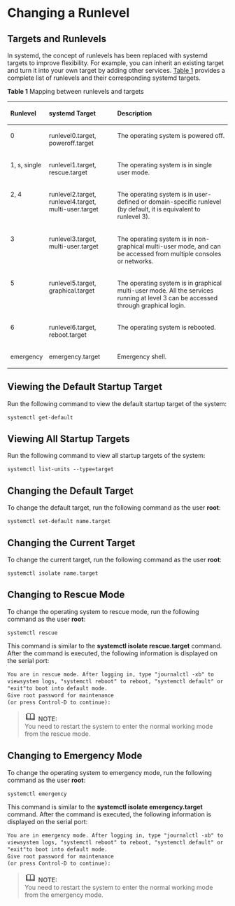 # Changing a Runlevel<a name="EN-US_TOPIC_0229622726"></a>

## Targets and Runlevels<a name="en-us_topic_0151920939_s41a63cf99f74431da4f8226fb8702bbb"></a>

In systemd, the concept of runlevels has been replaced with systemd targets to improve flexibility. For example, you can inherit an existing target and turn it into your own target by adding other services.  [Table 1](#en-us_topic_0151920939_t9af92c282ad240ea9a79fb08d26e8181)  provides a complete list of runlevels and their corresponding systemd targets.

**Table  1**  Mapping between runlevels and targets

<a name="en-us_topic_0151920939_t9af92c282ad240ea9a79fb08d26e8181"></a>
<table><thead align="left"><tr id="en-us_topic_0151920939_r6198e54b95054c25ad4cbf7f6a4d94a8"><th class="cellrowborder" valign="top" width="13.389999999999999%" id="mcps1.2.4.1.1"><p id="en-us_topic_0151920939_a8ca063ccd2b5493eaba60d772b3a210e"><a name="en-us_topic_0151920939_a8ca063ccd2b5493eaba60d772b3a210e"></a><a name="en-us_topic_0151920939_a8ca063ccd2b5493eaba60d772b3a210e"></a><strong id="en-us_topic_0151920939_b19983173191520"><a name="en-us_topic_0151920939_b19983173191520"></a><a name="en-us_topic_0151920939_b19983173191520"></a>Runlevel</strong></p>
</th>
<th class="cellrowborder" valign="top" width="31.53%" id="mcps1.2.4.1.2"><p id="en-us_topic_0151920939_ae345f9616c9e4b99b91537e14bf301fc"><a name="en-us_topic_0151920939_ae345f9616c9e4b99b91537e14bf301fc"></a><a name="en-us_topic_0151920939_ae345f9616c9e4b99b91537e14bf301fc"></a><strong id="en-us_topic_0151920939_b39909313153"><a name="en-us_topic_0151920939_b39909313153"></a><a name="en-us_topic_0151920939_b39909313153"></a>systemd Target</strong></p>
</th>
<th class="cellrowborder" valign="top" width="55.08%" id="mcps1.2.4.1.3"><p id="en-us_topic_0151920939_a51d30f31c3494031a3cb05ad3f0f83b0"><a name="en-us_topic_0151920939_a51d30f31c3494031a3cb05ad3f0f83b0"></a><a name="en-us_topic_0151920939_a51d30f31c3494031a3cb05ad3f0f83b0"></a><strong id="en-us_topic_0151920939_b139918317157"><a name="en-us_topic_0151920939_b139918317157"></a><a name="en-us_topic_0151920939_b139918317157"></a>Description</strong></p>
</th>
</tr>
</thead>
<tbody><tr id="en-us_topic_0151920939_rf26e9f9e50504c07a370b9dc87a197c9"><td class="cellrowborder" valign="top" width="13.389999999999999%" headers="mcps1.2.4.1.1 "><p id="en-us_topic_0151920939_a6d80989a801f4bf4bb4546c17a7b3a33"><a name="en-us_topic_0151920939_a6d80989a801f4bf4bb4546c17a7b3a33"></a><a name="en-us_topic_0151920939_a6d80989a801f4bf4bb4546c17a7b3a33"></a>0</p>
</td>
<td class="cellrowborder" valign="top" width="31.53%" headers="mcps1.2.4.1.2 "><p id="en-us_topic_0151920939_a7d9fff8415094170a9f174a1dc243183"><a name="en-us_topic_0151920939_a7d9fff8415094170a9f174a1dc243183"></a><a name="en-us_topic_0151920939_a7d9fff8415094170a9f174a1dc243183"></a>runlevel0.target, poweroff.target</p>
</td>
<td class="cellrowborder" valign="top" width="55.08%" headers="mcps1.2.4.1.3 "><p id="en-us_topic_0151920939_a70514fee2f27437cbae934e8c574f997"><a name="en-us_topic_0151920939_a70514fee2f27437cbae934e8c574f997"></a><a name="en-us_topic_0151920939_a70514fee2f27437cbae934e8c574f997"></a>The operating system is powered off.</p>
</td>
</tr>
<tr id="en-us_topic_0151920939_r1e5afff728cc4151b419680f76671293"><td class="cellrowborder" valign="top" width="13.389999999999999%" headers="mcps1.2.4.1.1 "><p id="en-us_topic_0151920939_a6bed301641504e7691830451ccd13084"><a name="en-us_topic_0151920939_a6bed301641504e7691830451ccd13084"></a><a name="en-us_topic_0151920939_a6bed301641504e7691830451ccd13084"></a>1, s, single</p>
</td>
<td class="cellrowborder" valign="top" width="31.53%" headers="mcps1.2.4.1.2 "><p id="en-us_topic_0151920939_af07325c424aa41fd91422796a8c5530a"><a name="en-us_topic_0151920939_af07325c424aa41fd91422796a8c5530a"></a><a name="en-us_topic_0151920939_af07325c424aa41fd91422796a8c5530a"></a>runlevel1.target, rescue.target</p>
</td>
<td class="cellrowborder" valign="top" width="55.08%" headers="mcps1.2.4.1.3 "><p id="en-us_topic_0151920939_a835efcb9d2ec42219ba2cf84f320006d"><a name="en-us_topic_0151920939_a835efcb9d2ec42219ba2cf84f320006d"></a><a name="en-us_topic_0151920939_a835efcb9d2ec42219ba2cf84f320006d"></a>The operating system is in single user mode.</p>
</td>
</tr>
<tr id="en-us_topic_0151920939_re1071d4eed334f439f54040112b05c4a"><td class="cellrowborder" valign="top" width="13.389999999999999%" headers="mcps1.2.4.1.1 "><p id="en-us_topic_0151920939_en-us_topic_0072985277_p188013479275"><a name="en-us_topic_0151920939_en-us_topic_0072985277_p188013479275"></a><a name="en-us_topic_0151920939_en-us_topic_0072985277_p188013479275"></a>2, 4</p>
</td>
<td class="cellrowborder" valign="top" width="31.53%" headers="mcps1.2.4.1.2 "><p id="en-us_topic_0151920939_a97565d2aa66a42bba4e87bd5a75413e8"><a name="en-us_topic_0151920939_a97565d2aa66a42bba4e87bd5a75413e8"></a><a name="en-us_topic_0151920939_a97565d2aa66a42bba4e87bd5a75413e8"></a>runlevel2.target, runlevel4.target, multi-user.target</p>
</td>
<td class="cellrowborder" valign="top" width="55.08%" headers="mcps1.2.4.1.3 "><p id="en-us_topic_0151920939_a99315964c38d404585856756e975fbfd"><a name="en-us_topic_0151920939_a99315964c38d404585856756e975fbfd"></a><a name="en-us_topic_0151920939_a99315964c38d404585856756e975fbfd"></a>The operating system is in user-defined or domain-specific runlevel (by default, it is equivalent to runlevel 3).</p>
</td>
</tr>
<tr id="en-us_topic_0151920939_rb065a846486b406690e8c4224a0a0ac9"><td class="cellrowborder" valign="top" width="13.389999999999999%" headers="mcps1.2.4.1.1 "><p id="en-us_topic_0151920939_en-us_topic_0072985277_p680154702718"><a name="en-us_topic_0151920939_en-us_topic_0072985277_p680154702718"></a><a name="en-us_topic_0151920939_en-us_topic_0072985277_p680154702718"></a>3</p>
</td>
<td class="cellrowborder" valign="top" width="31.53%" headers="mcps1.2.4.1.2 "><p id="en-us_topic_0151920939_a0180d9e5e866452ebd0ec8be94dc4f05"><a name="en-us_topic_0151920939_a0180d9e5e866452ebd0ec8be94dc4f05"></a><a name="en-us_topic_0151920939_a0180d9e5e866452ebd0ec8be94dc4f05"></a>runlevel3.target, multi-user.target</p>
</td>
<td class="cellrowborder" valign="top" width="55.08%" headers="mcps1.2.4.1.3 "><p id="en-us_topic_0151920939_a9c5a2a48aa5d49bf8e86a1cce1711303"><a name="en-us_topic_0151920939_a9c5a2a48aa5d49bf8e86a1cce1711303"></a><a name="en-us_topic_0151920939_a9c5a2a48aa5d49bf8e86a1cce1711303"></a>The operating system is in non-graphical multi-user mode, and can be accessed from multiple consoles or networks.</p>
</td>
</tr>
<tr id="en-us_topic_0151920939_r0184cfc9111840b6be09d7621237f91b"><td class="cellrowborder" valign="top" width="13.389999999999999%" headers="mcps1.2.4.1.1 "><p id="en-us_topic_0151920939_aecd758e276a34d828c7f57d56aba812d"><a name="en-us_topic_0151920939_aecd758e276a34d828c7f57d56aba812d"></a><a name="en-us_topic_0151920939_aecd758e276a34d828c7f57d56aba812d"></a>5</p>
</td>
<td class="cellrowborder" valign="top" width="31.53%" headers="mcps1.2.4.1.2 "><p id="en-us_topic_0151920939_a0519be8c47be4ec4a47bd2942ebdee20"><a name="en-us_topic_0151920939_a0519be8c47be4ec4a47bd2942ebdee20"></a><a name="en-us_topic_0151920939_a0519be8c47be4ec4a47bd2942ebdee20"></a>runlevel5.target, graphical.target</p>
</td>
<td class="cellrowborder" valign="top" width="55.08%" headers="mcps1.2.4.1.3 "><p id="en-us_topic_0151920939_ad3463085cd604e0081dfffaa13efdad9"><a name="en-us_topic_0151920939_ad3463085cd604e0081dfffaa13efdad9"></a><a name="en-us_topic_0151920939_ad3463085cd604e0081dfffaa13efdad9"></a>The operating system is in graphical multi-user mode. All the services running at level 3 can be accessed through graphical login.</p>
</td>
</tr>
<tr id="en-us_topic_0151920939_rdd9338b99fb2419fa9257a7a21e2774f"><td class="cellrowborder" valign="top" width="13.389999999999999%" headers="mcps1.2.4.1.1 "><p id="en-us_topic_0151920939_a7564c4a239924b33af88cbb8a34ec8dc"><a name="en-us_topic_0151920939_a7564c4a239924b33af88cbb8a34ec8dc"></a><a name="en-us_topic_0151920939_a7564c4a239924b33af88cbb8a34ec8dc"></a>6</p>
</td>
<td class="cellrowborder" valign="top" width="31.53%" headers="mcps1.2.4.1.2 "><p id="en-us_topic_0151920939_a86730dd7a4054dedbfd4562630d462e5"><a name="en-us_topic_0151920939_a86730dd7a4054dedbfd4562630d462e5"></a><a name="en-us_topic_0151920939_a86730dd7a4054dedbfd4562630d462e5"></a>runlevel6.target, reboot.target</p>
</td>
<td class="cellrowborder" valign="top" width="55.08%" headers="mcps1.2.4.1.3 "><p id="en-us_topic_0151920939_a473a6a5eca6c4b60a880ce8da3222f83"><a name="en-us_topic_0151920939_a473a6a5eca6c4b60a880ce8da3222f83"></a><a name="en-us_topic_0151920939_a473a6a5eca6c4b60a880ce8da3222f83"></a>The operating system is rebooted.</p>
</td>
</tr>
<tr id="row13256325195913"><td class="cellrowborder" valign="top" width="13.389999999999999%" headers="mcps1.2.4.1.1 "><p id="p625642510595"><a name="p625642510595"></a><a name="p625642510595"></a>emergency</p>
</td>
<td class="cellrowborder" valign="top" width="31.53%" headers="mcps1.2.4.1.2 "><p id="p1384413745917"><a name="p1384413745917"></a><a name="p1384413745917"></a>emergency.target</p>
</td>
<td class="cellrowborder" valign="top" width="55.08%" headers="mcps1.2.4.1.3 "><p id="p92561925185919"><a name="p92561925185919"></a><a name="p92561925185919"></a>Emergency shell.</p>
</td>
</tr>
</tbody>
</table>

## Viewing the Default Startup Target<a name="en-us_topic_0151920939_s25ca4013a0784414a5edd3e0e160230a"></a>

Run the following command to view the default startup target of the system:

```
systemctl get-default
```

## Viewing All Startup Targets<a name="en-us_topic_0151920939_sd0bbd7d086014f039e017d7697f7f05a"></a>

Run the following command to view all startup targets of the system:

```
systemctl list-units --type=target
```

## Changing the Default Target<a name="en-us_topic_0151920939_s56ee9cb80ca0481ab3c670c7e40ff2e6"></a>

To change the default target, run the following command as the user  **root**:

```
systemctl set-default name.target
```

## Changing the Current Target<a name="en-us_topic_0151920939_sead150d42fb2410a8c5feb936d2d9601"></a>

To change the current target, run the following command as the user  **root**:

```
systemctl isolate name.target
```

## Changing to Rescue Mode<a name="en-us_topic_0151920939_s6b5aa28ee0e141f8a75288f6c1d6d936"></a>

To change the operating system to rescue mode, run the following command as the user  **root**:

```
systemctl rescue
```

This command is similar to the  **systemctl isolate rescue.target**  command. After the command is executed, the following information is displayed on the serial port:

```
You are in rescue mode. After logging in, type "journalctl -xb" to viewsystem logs, "systemctl reboot" to reboot, "systemctl default" or "exit"to boot into default mode.
Give root password for maintenance
(or press Control-D to continue):
```

>![](public_sys-resources/icon-note.gif) **NOTE:**   
>You need to restart the system to enter the normal working mode from the rescue mode.  

## Changing to Emergency Mode<a name="en-us_topic_0151920939_s961f806e4a9e44b1825aa8a2442a093f"></a>

To change the operating system to emergency mode, run the following command as the user  **root**:

```
systemctl emergency
```

This command is similar to the  **systemctl isolate emergency.target**  command. After the command is executed, the following information is displayed on the serial port:

```
You are in emergency mode. After logging in, type "journalctl -xb" to viewsystem logs, "systemctl reboot" to reboot, "systemctl default" or "exit"to boot into default mode.
Give root password for maintenance
(or press Control-D to continue):
```

>![](public_sys-resources/icon-note.gif) **NOTE:**   
>You need to restart the system to enter the normal working mode from the emergency mode.  

